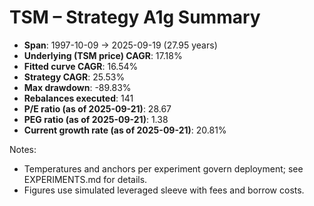 # TSM – Strategy A1g Summary

- **Span**: 1997-10-09 → 2025-09-19 (27.95 years)
- **Underlying (TSM price) CAGR**: 17.18%
- **Fitted curve CAGR**: 16.54%
- **Strategy CAGR**: 25.53%
- **Max drawdown**: -89.83%
- **Rebalances executed**: 141
- **P/E ratio (as of 2025-09-21)**: 28.67
- **PEG ratio (as of 2025-09-21)**: 1.38
- **Current growth rate (as of 2025-09-21)**: 20.81%

Notes:

- Temperatures and anchors per experiment govern deployment; see EXPERIMENTS.md for details.
- Figures use simulated leveraged sleeve with fees and borrow costs.

